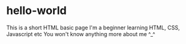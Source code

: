 # hello-world
This is a short HTML basic page
I'm a beginner learning HTML, CSS, Javascript etc
You won't know anything more about me ^_^

